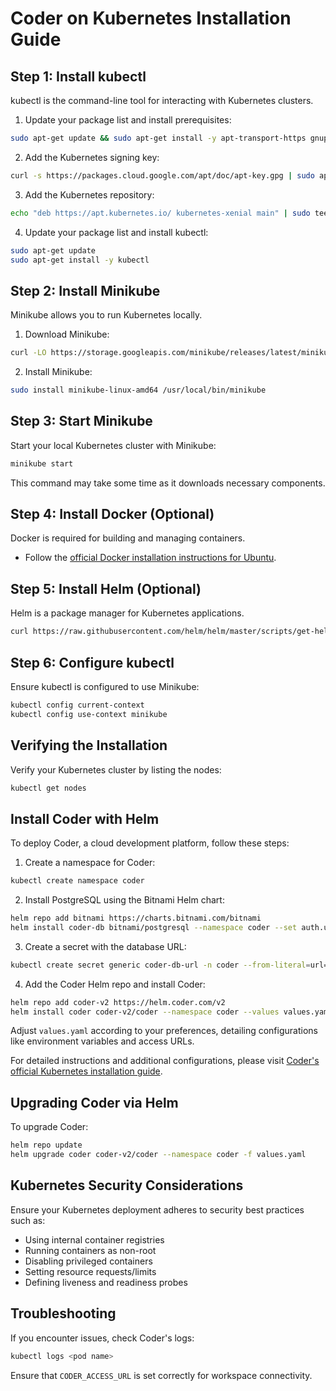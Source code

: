 # Coder on Kubernetes Installation Guide

## Step 1: Install kubectl

kubectl is the command-line tool for interacting with Kubernetes clusters.

1. Update your package list and install prerequisites:
```sh
sudo apt-get update && sudo apt-get install -y apt-transport-https gnupg2 curl
```
2. Add the Kubernetes signing key:
```sh
curl -s https://packages.cloud.google.com/apt/doc/apt-key.gpg | sudo apt-key add -
```
3. Add the Kubernetes repository:
```sh
echo "deb https://apt.kubernetes.io/ kubernetes-xenial main" | sudo tee -a /etc/apt/sources.list.d/kubernetes.list
```
4. Update your package list and install kubectl:
```sh
sudo apt-get update
sudo apt-get install -y kubectl
```

## Step 2: Install Minikube

Minikube allows you to run Kubernetes locally.

1. Download Minikube:
```sh
curl -LO https://storage.googleapis.com/minikube/releases/latest/minikube-linux-amd64
```
2. Install Minikube:
```sh
sudo install minikube-linux-amd64 /usr/local/bin/minikube
```

## Step 3: Start Minikube

Start your local Kubernetes cluster with Minikube:
```sh
minikube start
```
This command may take some time as it downloads necessary components.

## Step 4: Install Docker (Optional)

Docker is required for building and managing containers.
- Follow the [official Docker installation instructions for Ubuntu](https://docs.docker.com/engine/install/ubuntu/).

## Step 5: Install Helm (Optional)

Helm is a package manager for Kubernetes applications.
```sh
curl https://raw.githubusercontent.com/helm/helm/master/scripts/get-helm-3 | bash
```

## Step 6: Configure kubectl

Ensure kubectl is configured to use Minikube:
```sh
kubectl config current-context
kubectl config use-context minikube
```

## Verifying the Installation

Verify your Kubernetes cluster by listing the nodes:
```sh
kubectl get nodes
```

## Install Coder with Helm

To deploy Coder, a cloud development platform, follow these steps:

1. Create a namespace for Coder:
```sh
kubectl create namespace coder
```

2. Install PostgreSQL using the Bitnami Helm chart:
```sh
helm repo add bitnami https://charts.bitnami.com/bitnami
helm install coder-db bitnami/postgresql --namespace coder --set auth.username=coder --set auth.password=coder --set auth.database=coder --set persistence.size=10Gi
```

3. Create a secret with the database URL:
```sh
kubectl create secret generic coder-db-url -n coder --from-literal=url="postgres://coder:coder@coder-db-postgresql.coder.svc.cluster.local:5432/coder?sslmode=disable"
```

4. Add the Coder Helm repo and install Coder:
```sh
helm repo add coder-v2 https://helm.coder.com/v2
helm install coder coder-v2/coder --namespace coder --values values.yaml
```
Adjust `values.yaml` according to your preferences, detailing configurations like environment variables and access URLs.

For detailed instructions and additional configurations, please visit [Coder's official Kubernetes installation guide](https://coder.com/docs/v2/latest/install/kubernetes).

## Upgrading Coder via Helm

To upgrade Coder:
```sh
helm repo update
helm upgrade coder coder-v2/coder --namespace coder -f values.yaml
```

## Kubernetes Security Considerations

Ensure your Kubernetes deployment adheres to security best practices such as:
- Using internal container registries
- Running containers as non-root
- Disabling privileged containers
- Setting resource requests/limits
- Defining liveness and readiness probes

## Troubleshooting

If you encounter issues, check Coder's logs:
```sh
kubectl logs <pod name>
```
Ensure that `CODER_ACCESS_URL` is set correctly for workspace connectivity.
